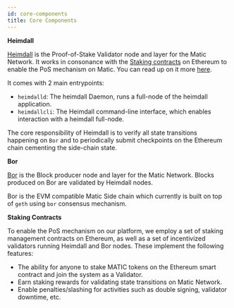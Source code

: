 ```yaml
---
id: core-components
title: Core Components
---
```

**Heimdall**

[Heimdall](https://github.com/maticnetwork/heimdall) is the Proof-of-Stake Validator node and layer for the Matic Network. It works in consonance with the [Staking contracts](https://github.com/maticnetwork/contracts/tree/master/contracts/staking) on Ethereum to enable the PoS mechanism on Matic. You can read up on it more [here](https://blog.matic.network/heimdall-and-bor-matic-validator-and-block-production-layers/).

It comes with 2 main entrypoints:

* `heimdalld`: The heimdall Daemon, runs a full-node of the heimdall application.
* `heimdallcli`: The Heimdall command-line interface, which enables interaction with a heimdall full-node.

The core responsibility of Heimdall is to verify all state transitions happening on `Bor` and to periodically submit checkpoints on the Ethereum chain cementing the side-chain state.

**Bor**

[Bor](https://github.com/maticnetwork/bor) is the Block producer node and layer for the Matic Network. Blocks produced on Bor are validated by Heimdall nodes.

Bor is the EVM compatible Matic Side chain which currently is built on top of `geth` using `bor` consensus mechanism.

**Staking Contracts**

To enable the PoS mechanism on our platform, we employ a set of staking management contracts on Ethereum, as well as a set of incentivized validators running Heimdall and Bor nodes. These implement the following features:

* The ability for anyone to stake MATIC tokens on the Ethereum smart contract and join the system as a Validator.
* Earn staking rewards for validating state transitions on Matic Network.
* Enable penalties/slashing for activities such as double signing, validator downtime, etc.


